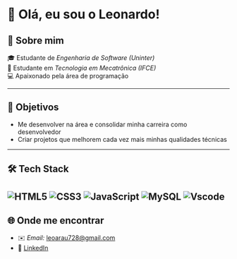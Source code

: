 # 👋 Olá, eu sou o Leonardo!

## 📌 Sobre mim
🎓 Estudante de *Engenharia de Software (Uninter)*  
🔧 Estudante em *Tecnologia em Mecatrônica (IFCE)*  
💻 Apaixonado pela área de programação  

---

## 🎯 Objetivos
- Me desenvolver na área e consolidar minha carreira como desenvolvedor  
- Criar projetos que melhorem cada vez mais minhas qualidades técnicas  

---

## 🛠 Tech Stack
>
  ![HTML5](https://img.shields.io/badge/html5-%23E34F26.svg?style=for-the-badge&logo=html5&logoColor=white)
  ![CSS3](https://img.shields.io/badge/css3-%231572B6.svg?style=for-the-badge&logo=css3&logoColor=white)
  ![JavaScript](https://img.shields.io/badge/javascript-%23323330.svg?style=for-the-badge&logo=javascript&logoColor=%23F7DF1E)
  ![MySQL](https://img.shields.io/badge/mysql-%2300f.svg?style=for-the-badge&logo=mysql&logoColor=white)
  ![Vscode](https://img.shields.io/badge/Vscode-007ACC?style=for-the-badge&logo=visual-studio-code&logoColor=white)
---

## 🌐 Onde me encontrar
- ✉️ *Email:* leoarau728@gmail.com  
- 💼 [LinkedIn](https://www.linkedin.com/in/leonardo-araujo-de-lima-948aab226/)

